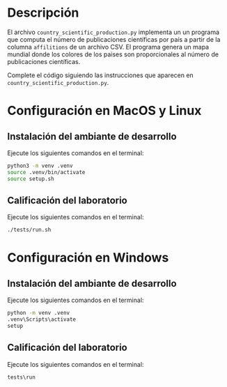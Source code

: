 # Descripción

El archivo `country_scientific_production.py` implementa un un programa que 
computa el número de publicaciones científicas por país a partir de la columna
`affilitions` de un archivo CSV. El programa genera un mapa mundial donde los 
colores de los paises son proporcionales al número de publicaciones científicas.


Complete el código siguiendo las instrucciones que aparecen en 
`country_scientific_production.py`.

# Configuración en MacOS y Linux

## Instalación del ambiante de desarrollo

Ejecute los siguientes comandos en el terminal:

```bash
python3 -m venv .venv
source .venv/bin/activate
source setup.sh
```

## Calificación del laboratorio

Ejecute los siguientes comandos en el terminal:

```bash
./tests/run.sh
```

# Configuración en Windows

## Instalación del ambiante de desarrollo

Ejecute los siguientes comandos en el terminal:

```bash
python -m venv .venv
.venv\Scripts\activate
setup
```

## Calificación del laboratorio

Ejecute los siguientes comandos en el terminal:

```bash
tests\run
```